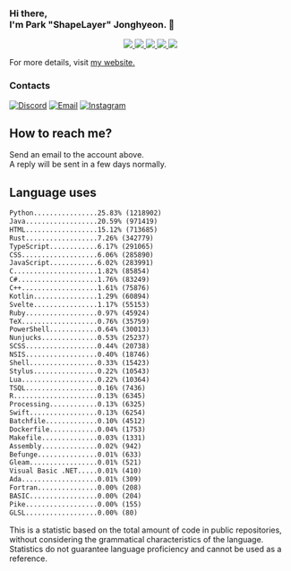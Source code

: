### Hi there, <br>I'm Park "ShapeLayer" Jonghyeon. 👋
<p align="center">
    <a href="#" aria-label="Github">
        <img src="https://img.shields.io/badge/since-2015-black?logo=github&logoColor=white">
    </a>
    <a href="https://jonghyeon.me" aria-label="notion">
        <img src="https://img.shields.io/badge/meet%20at%20jonghyeon.me!-white">
    </a>
    <a href="https://blog.jonghyeon.me" aria-label="velog.io">
        <img src="https://img.shields.io/badge/blog-blog.jonghyeon.me-20C997">
    </a>
    <a href="https://www.credly.com/users/jonghyeon/" aria-label="credly">
        <img src="https://img.shields.io/badge/credly-jonghyeon-FF6B00?logo=credly&logoColor=white">
    </a>
    <a href="https://solved.ac/profile/belline0124" aria-label="solved.ac">
        <img src="https://mazassumnida.wtf/api/mini/generate_badge?boj=belline0124">
    </a>
</p>

For more details, visit [my website.](https://jonghyeon.me)

### Contacts
 [![Discord](https://img.shields.io/badge/Discord-shapelayer-7289DA?logo=discord&logoColor=white)](#)
 [![Email](https://img.shields.io/badge/Email-me@jonghyeon.me-EA4335?logo=gmail&logoColor=white)](mailto:me@jonghyeon.me)
 [![Instagram](https://img.shields.io/badge/Instagram-@__jong.hyeon__-DB2973?logo=instagram&logoColor=white)](https://www.instagram.com/__jong.hyeon__)

## How to reach me?
Send an email to the account above.  
A reply will be sent in a few days normally.

## Language uses
```txt
Python................25.83% (1218902)
Java..................20.59% (971419)
HTML..................15.12% (713685)
Rust..................7.26% (342779)
TypeScript............6.17% (291065)
CSS...................6.06% (285890)
JavaScript............6.02% (283991)
C.....................1.82% (85854)
C#....................1.76% (83249)
C++...................1.61% (75876)
Kotlin................1.29% (60894)
Svelte................1.17% (55153)
Ruby..................0.97% (45924)
TeX...................0.76% (35759)
PowerShell............0.64% (30013)
Nunjucks..............0.53% (25237)
SCSS..................0.44% (20738)
NSIS..................0.40% (18746)
Shell.................0.33% (15423)
Stylus................0.22% (10543)
Lua...................0.22% (10364)
TSQL..................0.16% (7436)
R.....................0.13% (6345)
Processing............0.13% (6325)
Swift.................0.13% (6254)
Batchfile.............0.10% (4512)
Dockerfile............0.04% (1753)
Makefile..............0.03% (1331)
Assembly..............0.02% (942)
Befunge...............0.01% (633)
Gleam.................0.01% (521)
Visual Basic .NET.....0.01% (410)
Ada...................0.01% (309)
Fortran...............0.00% (208)
BASIC.................0.00% (204)
Pike..................0.00% (155)
GLSL..................0.00% (80)

```

This is a statistic based on the total amount of code in public repositories, without considering the grammatical characteristics of the language.  
Statistics do not guarantee language proficiency and cannot be used as a reference.
